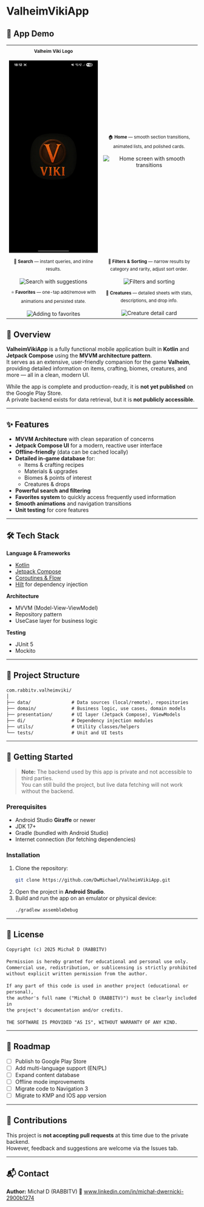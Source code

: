 # ValheimVikiApp

## 🎥 App Demo

<table>
  <tr>
    <td align="center">
        <sub><b>Valheim Viki Logo</b></sub>
         <br/>
        <br/>
      <img src="doc/logo.jpg" width="360" alt="logo" />
    </td>
    <td align="center">
      <sub>🏠 <b>Home</b> — smooth section transitions, animated lists, and polished cards.</sub>
        <br/>
       <br/>
      <img src="doc/MainAnimation.gif" width="360" alt="Home screen with smooth transitions" />
    </td>
  </tr>
  <tr>
    <td align="center">
        <sub>🔎 <b>Search</b> — instant queries, and inline results.</sub>
         <br/>
       <br/>
      <img src="doc/SearchAnimation.gif" width="360" alt="Search with suggestions" />
    </td>
    <td align="center">
     <sub>🧩 <b>Filters & Sorting</b> — narrow results by category and rarity, adjust sort order.</sub>
      <br/>
       <br/>
      <img src="doc/FilterAnimation.gif" width="360" alt="Filters and sorting" />
    </td>
  </tr>
  <tr>
    <td align="center">
      <sub>⭐ <b>Favorites</b> — one-tap add/remove with animations and persisted state.</sub>
      <br/>
       <br/>
      <img src="doc/FavoriteAnimation.gif" width="360" alt="Adding to favorites" />
    </td>
    <td align="center">
      <sub>🦌 <b>Creatures</b> — detailed sheets with stats, descriptions, and drop info.</sub>
       <br/>
       <br/>
      <img src="doc/AnimalAnimation.gif" width="360" alt="Creature detail card" />
    </td>
  </tr>
</table>

## 📱 Overview

**ValheimVikiApp** is a fully functional mobile application built in **Kotlin** and **Jetpack
Compose** using the **MVVM architecture pattern**.  
It serves as an extensive, user-friendly companion for the game **Valheim**, providing detailed
information on items, crafting, biomes, creatures, and more — all in a clean, modern UI.

While the app is complete and production-ready, it is **not yet published** on the Google Play
Store.  
A private backend exists for data retrieval, but it is **not publicly accessible**.

---

## ✨ Features

- **MVVM Architecture** with clean separation of concerns
- **Jetpack Compose UI** for a modern, reactive user interface
- **Offline-friendly** (data can be cached locally)
- **Detailed in-game database** for:
    - Items & crafting recipes
    - Materials & upgrades
    - Biomes & points of interest
    - Creatures & drops
- **Powerful search and filtering**
- **Favorites system** to quickly access frequently used information
- **Smooth animations** and navigation transitions
- **Unit testing** for core features

---

## 🛠️ Tech Stack

**Language & Frameworks**

- [Kotlin](https://kotlinlang.org/)
- [Jetpack Compose](https://developer.android.com/jetpack/compose)
- [Coroutines & Flow](https://kotlinlang.org/docs/coroutines-overview.html)
- [Hilt](https://dagger.dev/hilt/) for dependency injection

**Architecture**

- MVVM (Model-View-ViewModel)
- Repository pattern
- UseCase layer for business logic

**Testing**

- JUnit 5
- Mockito

---

## 📂 Project Structure

```
com.rabbitv.valheimviki/
│
├── data/               # Data sources (local/remote), repositories
├── domain/             # Business logic, use cases, domain models
├── presentation/       # UI layer (Jetpack Compose), ViewModels
├── di/                 # Dependency injection modules
├── utils/              # Utility classes/helpers
└── tests/              # Unit and UI tests
```

---

## 🚀 Getting Started

> **Note:** The backend used by this app is private and not accessible to third parties.  
> You can still build the project, but live data fetching will not work without the backend.

### Prerequisites

- Android Studio **Giraffe** or newer
- JDK 17+
- Gradle (bundled with Android Studio)
- Internet connection (for fetching dependencies)

### Installation

1. Clone the repository:
   ```bash
   git clone https://github.com/DwMichael/ValheimVikiApp.git
   ```
2. Open the project in **Android Studio**.
3. Build and run the app on an emulator or physical device:
   ```bash
   ./gradlew assembleDebug
   ```

---

## 📜 License

```
Copyright (c) 2025 Michał D (RABBITV)

Permission is hereby granted for educational and personal use only.
Commercial use, redistribution, or sublicensing is strictly prohibited
without explicit written permission from the author.

If any part of this code is used in another project (educational or personal),
the author's full name ("Michał D (RABBITV)") must be clearly included in
the project's documentation and/or credits.

THE SOFTWARE IS PROVIDED "AS IS", WITHOUT WARRANTY OF ANY KIND.
```

---

## 📅 Roadmap

- [ ] Publish to Google Play Store
- [ ] Add multi-language support (EN/PL)
- [ ] Expand content database
- [ ] Offline mode improvements
- [ ] Migrate code to Navigation 3
- [ ] Migrate to KMP and IOS app version

---

## 🤝 Contributions

This project is **not accepting pull requests** at this time due to the private backend.  
However, feedback and suggestions are welcome via the Issues tab.

---

## 📬 Contact

**Author:** Michał D (RABBITV)
🔗 www.linkedin.com/in/michał-dwernicki-2900b1274  
